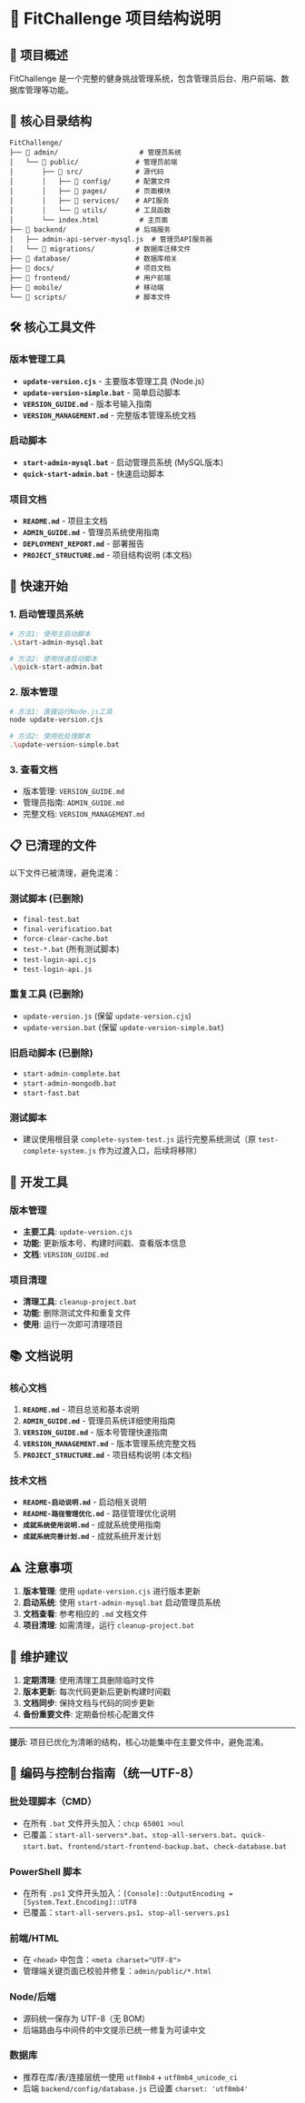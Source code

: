# 📁 FitChallenge 项目结构说明

## 🎯 项目概述

FitChallenge 是一个完整的健身挑战管理系统，包含管理员后台、用户前端、数据库管理等功能。

## 📂 核心目录结构

```
FitChallenge/
├── 📁 admin/                    # 管理员系统
│   └── 📁 public/              # 管理员前端
│       ├── 📁 src/             # 源代码
│       │   ├── 📁 config/      # 配置文件
│       │   ├── 📁 pages/       # 页面模块
│       │   ├── 📁 services/    # API服务
│       │   └── 📁 utils/       # 工具函数
│       └── index.html          # 主页面
├── 📁 backend/                 # 后端服务
│   ├── admin-api-server-mysql.js  # 管理员API服务器
│   └── 📁 migrations/          # 数据库迁移文件
├── 📁 database/                # 数据库相关
├── 📁 docs/                    # 项目文档
├── 📁 frontend/                # 用户前端
├── 📁 mobile/                  # 移动端
└── 📁 scripts/                 # 脚本文件
```

## 🛠️ 核心工具文件

### 版本管理工具
- **`update-version.cjs`** - 主要版本管理工具 (Node.js)
- **`update-version-simple.bat`** - 简单启动脚本
- **`VERSION_GUIDE.md`** - 版本号输入指南
- **`VERSION_MANAGEMENT.md`** - 完整版本管理系统文档

### 启动脚本
- **`start-admin-mysql.bat`** - 启动管理员系统 (MySQL版本)
- **`quick-start-admin.bat`** - 快速启动脚本

### 项目文档
- **`README.md`** - 项目主文档
- **`ADMIN_GUIDE.md`** - 管理员系统使用指南
- **`DEPLOYMENT_REPORT.md`** - 部署报告
- **`PROJECT_STRUCTURE.md`** - 项目结构说明 (本文档)

## 🚀 快速开始

### 1. 启动管理员系统
```bash
# 方法1: 使用主启动脚本
.\start-admin-mysql.bat

# 方法2: 使用快速启动脚本
.\quick-start-admin.bat
```

### 2. 版本管理
```bash
# 方法1: 直接运行Node.js工具
node update-version.cjs

# 方法2: 使用批处理脚本
.\update-version-simple.bat
```

### 3. 查看文档
- 版本管理: `VERSION_GUIDE.md`
- 管理员指南: `ADMIN_GUIDE.md`
- 完整文档: `VERSION_MANAGEMENT.md`

## 📋 已清理的文件

以下文件已被清理，避免混淆：

### 测试脚本 (已删除)
- `final-test.bat`
- `final-verification.bat`
- `force-clear-cache.bat`
- `test-*.bat` (所有测试脚本)
- `test-login-api.cjs`
- `test-login-api.js`

### 重复工具 (已删除)
- `update-version.js` (保留 `update-version.cjs`)
- `update-version.bat` (保留 `update-version-simple.bat`)

### 旧启动脚本 (已删除)
- `start-admin-complete.bat`
- `start-admin-mongodb.bat`
- `start-fast.bat`

### 测试脚本
- 建议使用根目录 `complete-system-test.js` 运行完整系统测试（原 `test-complete-system.js` 作为过渡入口，后续将移除）

## 🔧 开发工具

### 版本管理
- **主要工具**: `update-version.cjs`
- **功能**: 更新版本号、构建时间戳、查看版本信息
- **文档**: `VERSION_GUIDE.md`

### 项目清理
- **清理工具**: `cleanup-project.bat`
- **功能**: 删除测试文件和重复文件
- **使用**: 运行一次即可清理项目

## 📚 文档说明

### 核心文档
1. **`README.md`** - 项目总览和基本说明
2. **`ADMIN_GUIDE.md`** - 管理员系统详细使用指南
3. **`VERSION_GUIDE.md`** - 版本号管理快速指南
4. **`VERSION_MANAGEMENT.md`** - 版本管理系统完整文档
5. **`PROJECT_STRUCTURE.md`** - 项目结构说明 (本文档)

### 技术文档
- **`README-启动说明.md`** - 启动相关说明
- **`README-路径管理优化.md`** - 路径管理优化说明
- **`成就系统使用说明.md`** - 成就系统使用指南
- **`成就系统完善计划.md`** - 成就系统开发计划

## ⚠️ 注意事项

1. **版本管理**: 使用 `update-version.cjs` 进行版本更新
2. **启动系统**: 使用 `start-admin-mysql.bat` 启动管理员系统
3. **文档查看**: 参考相应的 `.md` 文档文件
4. **项目清理**: 如需清理，运行 `cleanup-project.bat`

## 🔄 维护建议

1. **定期清理**: 使用清理工具删除临时文件
2. **版本更新**: 每次代码更新后更新构建时间戳
3. **文档同步**: 保持文档与代码的同步更新
4. **备份重要文件**: 定期备份核心配置文件

---

**提示**: 项目已优化为清晰的结构，核心功能集中在主要文件中，避免混淆。

## 🧩 编码与控制台指南（统一UTF-8）

### 批处理脚本（CMD）
- 在所有 `.bat` 文件开头加入：`chcp 65001 >nul`
- 已覆盖：`start-all-servers*.bat`、`stop-all-servers.bat`、`quick-start.bat`、`frontend/start-frontend-backup.bat`、`check-database.bat`

### PowerShell 脚本
- 在所有 `.ps1` 文件开头加入：`[Console]::OutputEncoding = [System.Text.Encoding]::UTF8`
- 已覆盖：`start-all-servers.ps1`、`stop-all-servers.ps1`

### 前端/HTML
- 在 `<head>` 中包含：`<meta charset="UTF-8">`
- 管理端关键页面已校验并修复：`admin/public/*.html`

### Node/后端
- 源码统一保存为 UTF-8（无 BOM）
- 后端路由与中间件的中文提示已统一修复为可读中文

### 数据库
- 推荐在库/表/连接层统一使用 `utf8mb4` + `utf8mb4_unicode_ci`
- 后端 `backend/config/database.js` 已设置 `charset: 'utf8mb4'`